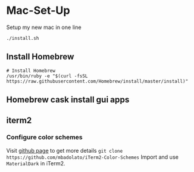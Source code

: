 Mac-Set-Up
==========

Setup my new mac in one line

```
./install.sh
```

## Install Homebrew

```
# Install Homebrew
/usr/bin/ruby -e "$(curl -fsSL https://raw.githubusercontent.com/Homebrew/install/master/install)"
```

## Homebrew cask install gui apps

## iterm2

### Configure color schemes

Visit [github page](https://github.com/mbadolato/iTerm2-Color-Schemes) to get more details
`git clone https://github.com/mbadolato/iTerm2-Color-Schemes`
Import and use `MaterialDark` in iTerm2.
